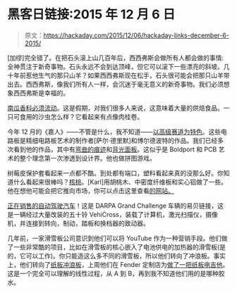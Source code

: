 # 黑客日链接:2015 年 12 月 6 日

> 原文：<https://hackaday.com/2015/12/06/hackaday-links-december-6-2015/>

[加缪]完全错了。在把石头滚上山几百年后，西西弗斯会做所有人都会做的事情:全神贯注于新奇事物。石头永远不会到达顶峰，但它可以滚下一些漂亮的斜坡。几十年前惹他生气的那只山羊？如果西西弗斯现在松手，石头很可能会把那只山羊带出去。西西弗斯，像我们所有人一样，会沉迷于毫无意义的新奇事物。我们必须想象西西弗斯是幸福的。

[南瓜香料必须流动](http://kitchenoverlord.com/2015/12/03/dune-week-spice-filled-sandworm/)。这是假期，对我们很多人来说，这意味着大量的烘焙食品。一只可食用的沙虫怎么样？它看起来有点像肉桂卷。

今年 12 月的《嘉人》——不管是什么，我不知道——[以高级赛道为特色](http://www.boldport.com/blog/2015/11/25/haute-circuits)。这些电路板是精细电路板艺术的制作者[萨尔·德里默]和博尔德波特的作品。我们已经多次看到他的作品，其中有[弯曲的痕迹](http://hackaday.com/2013/03/27/turning-pcbs-into-art/)和[背光面板](http://hackaday.com/2013/09/24/backlit-pcb-panel-as-wall-art/)。这似乎是 Boldport 和 PCB 艺术的整个理念第一次渗透到设计界。他也做拼图游戏。

树莓皮保护套看起来一点都不酷。到处都有端口，塑料看起来真的没那么好。你知道什么看起来很棒吗？[核桃](http://imgur.com/a/JO1OI)。[Karl]用胡桃木、中密度纤维板和实心铝做了一些。他在想他可能会把它推向市场，你可以点击这里查看[的网站。](http://www.karllautman.com/)

[正在销售的自动驾驶汽车](http://www.ebay.com/itm/151905503303)！这是 DARPA Grand Challenge 车辆的易贝链接，这是一辆经过大量改装的五十铃 VehiCross，装载了计算机，激光扫描仪，摄像机，并连接到转向，制动，踏板和换档器的致动器。

几年前，一家滑雪板公司意识到他们可以将 YouTube 作为一种营销手段。他们做了一些非常酷的项目，比如在滑雪板的核心嵌入了电池供电的加热器的滑雪板(是的，它可以工作)。你只能造这么多不同的滑雪板，所以他们转向了冲浪板。事实上，他们转向了[纸板冲浪板](https://www.youtube.com/watch?v=BrIidL34rfw)，上周他们在 Fender 定制店为[做了一把纸板电吉他](https://www.youtube.com/watch?v=7Oo2H-W7d6A)。这是一个完全可以理解的线性过程，从 A 到 B，再到我不知道他们用的是哪种胶水。